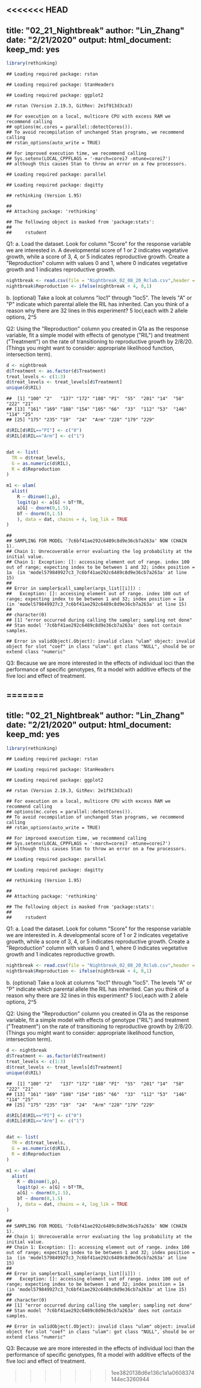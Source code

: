 <<<<<<< HEAD
---
title: "02_21_Nightbreak"
author: "Lin_Zhang"
date: "2/21/2020"
output: 
  html_document: 
    keep_md: yes
---

```r
library(rethinking)
```

```
## Loading required package: rstan
```

```
## Loading required package: StanHeaders
```

```
## Loading required package: ggplot2
```

```
## rstan (Version 2.19.3, GitRev: 2e1f913d3ca3)
```

```
## For execution on a local, multicore CPU with excess RAM we recommend calling
## options(mc.cores = parallel::detectCores()).
## To avoid recompilation of unchanged Stan programs, we recommend calling
## rstan_options(auto_write = TRUE)
```

```
## For improved execution time, we recommend calling
## Sys.setenv(LOCAL_CPPFLAGS = '-march=corei7 -mtune=corei7')
## although this causes Stan to throw an error on a few processors.
```

```
## Loading required package: parallel
```

```
## Loading required package: dagitty
```

```
## rethinking (Version 1.95)
```

```
## 
## Attaching package: 'rethinking'
```

```
## The following object is masked from 'package:stats':
## 
##     rstudent
```
Q1: a. Load the dataset. Look for column "Score" for the response variable we are interested in. A developmental score of 1 or 2 indicates vegetative growth, while a score of 3, 4, or 5 indicates reproductive growth. Create a "Reproduction" column with values 0 and 1, where 0 indicates vegetative growth and 1 indicates reproductive growth. 

```r
nightbreak <- read.csv(file = "Nightbreak_02_08_20_Rclub.csv",header = TRUE,sep = ",",stringsAsFactors = FALSE)
nightbreak$Reproduction <- ifelse(nightbreak < 4, 0,1)
```

b. (optional) Take a look at columns "loc1" through "loc5". The levels "A" or "P" indicate which parental allele the RIL has inherited. Can you think of a reason why there are 32 lines in this experiment?
5 loci,each with 2 allele options, 2^5

Q2:
Using the "Reproduction" column you created in Q1a as the response variable, fit a simple model with effects of genotype ("RIL") and treatment ("Treatment") on the rate of transitioning to reproductive growth by 2/8/20. (Things you might want to consider: appropriate likelihood function, intersection term). 

```r
d <- nightbreak
d$Treatment <- as.factor(d$Treatment)
treat_levels <- c(1:3)
d$treat_levels <- treat_levels[d$Treatment]
unique(d$RIL)
```

```
##  [1] "100" "2"   "137" "172" "188" "PI"  "55"  "201" "14"  "58"  "222" "21" 
## [13] "161" "169" "108" "154" "105" "66"  "33"  "112" "53"  "146" "114" "25" 
## [25] "175" "235" "19"  "24"  "Arm" "228" "179" "229"
```

```r
d$RIL[d$RIL=="PI"] <- c("0")
d$RIL[d$RIL=="Arm"] <- c("1")


dat <- list(
  TR = d$treat_levels,
  G = as.numeric(d$RIL),
  R = d$Reproduction
)

m1 <- ulam(
  alist(
    R ~ dbinom(1,p),
    logit(p) <- a[G] + bT*TR,
    a[G] ~ dnorm(0,1.5),
    bT ~ dnorm(0,1.5)
    ), data = dat, chains = 4, log_lik = TRUE
)
```

```
## 
## SAMPLING FOR MODEL '7c6bf41ae292c6489c8d9e36cb7a263a' NOW (CHAIN 1).
## Chain 1: Unrecoverable error evaluating the log probability at the initial value.
## Chain 1: Exception: []: accessing element out of range. index 100 out of range; expecting index to be between 1 and 32; index position = 1a  (in 'model579849927c3_7c6bf41ae292c6489c8d9e36cb7a263a' at line 15)
## 
## Error in sampler$call_sampler(args_list[[i]]) : 
##   Exception: []: accessing element out of range. index 100 out of range; expecting index to be between 1 and 32; index position = 1a  (in 'model579849927c3_7c6bf41ae292c6489c8d9e36cb7a263a' at line 15)
## 
## character(0)
## [1] "error occurred during calling the sampler; sampling not done"
## Stan model '7c6bf41ae292c6489c8d9e36cb7a263a' does not contain samples.
```

```
## Error in validObject(.Object): invalid class "ulam" object: invalid object for slot "coef" in class "ulam": got class "NULL", should be or extend class "numeric"
```

Q3:
Because we are more interested in the effects of individual loci than the performance of specific genotypes, fit a model with additive effects of the five loci and effect of treatment.  

=======
---
title: "02_21_Nightbreak"
author: "Lin_Zhang"
date: "2/21/2020"
output: 
  html_document: 
    keep_md: yes
---

```r
library(rethinking)
```

```
## Loading required package: rstan
```

```
## Loading required package: StanHeaders
```

```
## Loading required package: ggplot2
```

```
## rstan (Version 2.19.3, GitRev: 2e1f913d3ca3)
```

```
## For execution on a local, multicore CPU with excess RAM we recommend calling
## options(mc.cores = parallel::detectCores()).
## To avoid recompilation of unchanged Stan programs, we recommend calling
## rstan_options(auto_write = TRUE)
```

```
## For improved execution time, we recommend calling
## Sys.setenv(LOCAL_CPPFLAGS = '-march=corei7 -mtune=corei7')
## although this causes Stan to throw an error on a few processors.
```

```
## Loading required package: parallel
```

```
## Loading required package: dagitty
```

```
## rethinking (Version 1.95)
```

```
## 
## Attaching package: 'rethinking'
```

```
## The following object is masked from 'package:stats':
## 
##     rstudent
```
Q1: a. Load the dataset. Look for column "Score" for the response variable we are interested in. A developmental score of 1 or 2 indicates vegetative growth, while a score of 3, 4, or 5 indicates reproductive growth. Create a "Reproduction" column with values 0 and 1, where 0 indicates vegetative growth and 1 indicates reproductive growth. 

```r
nightbreak <- read.csv(file = "Nightbreak_02_08_20_Rclub.csv",header = TRUE,sep = ",",stringsAsFactors = FALSE)
nightbreak$Reproduction <- ifelse(nightbreak < 4, 0,1)
```

b. (optional) Take a look at columns "loc1" through "loc5". The levels "A" or "P" indicate which parental allele the RIL has inherited. Can you think of a reason why there are 32 lines in this experiment?
5 loci,each with 2 allele options, 2^5

Q2:
Using the "Reproduction" column you created in Q1a as the response variable, fit a simple model with effects of genotype ("RIL") and treatment ("Treatment") on the rate of transitioning to reproductive growth by 2/8/20. (Things you might want to consider: appropriate likelihood function, intersection term). 

```r
d <- nightbreak
d$Treatment <- as.factor(d$Treatment)
treat_levels <- c(1:3)
d$treat_levels <- treat_levels[d$Treatment]
unique(d$RIL)
```

```
##  [1] "100" "2"   "137" "172" "188" "PI"  "55"  "201" "14"  "58"  "222" "21" 
## [13] "161" "169" "108" "154" "105" "66"  "33"  "112" "53"  "146" "114" "25" 
## [25] "175" "235" "19"  "24"  "Arm" "228" "179" "229"
```

```r
d$RIL[d$RIL=="PI"] <- c("0")
d$RIL[d$RIL=="Arm"] <- c("1")


dat <- list(
  TR = d$treat_levels,
  G = as.numeric(d$RIL),
  R = d$Reproduction
)

m1 <- ulam(
  alist(
    R ~ dbinom(1,p),
    logit(p) <- a[G] + bT*TR,
    a[G] ~ dnorm(0,1.5),
    bT ~ dnorm(0,1.5)
    ), data = dat, chains = 4, log_lik = TRUE
)
```

```
## 
## SAMPLING FOR MODEL '7c6bf41ae292c6489c8d9e36cb7a263a' NOW (CHAIN 1).
## Chain 1: Unrecoverable error evaluating the log probability at the initial value.
## Chain 1: Exception: []: accessing element out of range. index 100 out of range; expecting index to be between 1 and 32; index position = 1a  (in 'model579849927c3_7c6bf41ae292c6489c8d9e36cb7a263a' at line 15)
## 
## Error in sampler$call_sampler(args_list[[i]]) : 
##   Exception: []: accessing element out of range. index 100 out of range; expecting index to be between 1 and 32; index position = 1a  (in 'model579849927c3_7c6bf41ae292c6489c8d9e36cb7a263a' at line 15)
## 
## character(0)
## [1] "error occurred during calling the sampler; sampling not done"
## Stan model '7c6bf41ae292c6489c8d9e36cb7a263a' does not contain samples.
```

```
## Error in validObject(.Object): invalid class "ulam" object: invalid object for slot "coef" in class "ulam": got class "NULL", should be or extend class "numeric"
```

Q3:
Because we are more interested in the effects of individual loci than the performance of specific genotypes, fit a model with additive effects of the five loci and effect of treatment.  

>>>>>>> 1ee3820138d6e136c1a1a0608374144ec3260944
